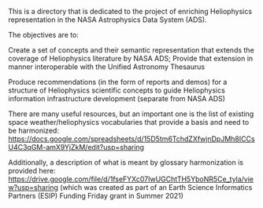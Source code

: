 This is a directory that is dedicated to the project of enriching Heliophysics representation in the NASA Astrophysics Data System (ADS). 

The objectives are to:

Create a set of concepts and their semantic representation that extends the coverage of Heliophysics literature by NASA ADS; Provide that extension in manner interoperable with the Unified Astronomy Thesaurus

Produce recommendations (in the form of reports and demos) for a structure of Heliophysics scientific concepts to guide Heliophysics information infrastructure development (separate from NASA ADS)


There are many useful resources, but an important one is the list of existing space weather/heliophysics vocabularies that provide a basis and need to be harmonized: https://docs.google.com/spreadsheets/d/15D5tm6TchdZXfwjnDpJMh8ICCsU4C3qGM-amX9YjZkM/edit?usp=sharing

Additionally, a description of what is meant by glossary harmonization is provided here: https://drive.google.com/file/d/1fseFYXc07IwUGChtTH5YboNR5Ce_tyla/view?usp=sharing (which was created as part of an Earth Science Informatics Partners (ESIP) Funding Friday grant in Summer 2021)


